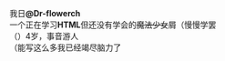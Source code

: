 我日<strong>@Dr-flowerch</strong>    
一个正在学习<strong>HTML</strong>但还没有学会的<del>魔法少女</del>屑（慢慢学罢  
（）4岁，事音游人  
（能写这么多我已经竭尽脑力了  
<!---www--->

